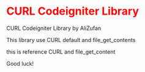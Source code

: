 <h1><b style="color: red;">CURL Codeigniter Library</b></h1>

CURL Codeigniter Library by AliZufan

This library use CURL default and file_get_contents

this is reference CURL and file_get_content

Good luck!
